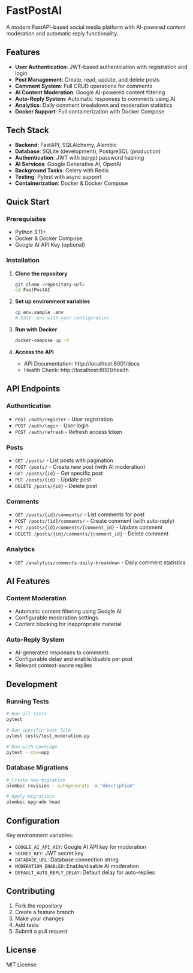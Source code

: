 # FastPostAI

A modern FastAPI-based social media platform with AI-powered content moderation and automatic reply functionality.

## Features

- **User Authentication**: JWT-based authentication with registration and login
- **Post Management**: Create, read, update, and delete posts
- **Comment System**: Full CRUD operations for comments
- **AI Content Moderation**: Google AI-powered content filtering
- **Auto-Reply System**: Automatic responses to comments using AI
- **Analytics**: Daily comment breakdown and moderation statistics
- **Docker Support**: Full containerization with Docker Compose

## Tech Stack

- **Backend**: FastAPI, SQLAlchemy, Alembic
- **Database**: SQLite (development), PostgreSQL (production)
- **Authentication**: JWT with bcrypt password hashing
- **AI Services**: Google Generative AI, OpenAI
- **Background Tasks**: Celery with Redis
- **Testing**: Pytest with async support
- **Containerization**: Docker & Docker Compose

## Quick Start

### Prerequisites

- Python 3.11+
- Docker & Docker Compose
- Google AI API Key (optional)

### Installation

1. **Clone the repository**
   ```bash
   git clone <repository-url>
   cd FastPostAI
   ```

2. **Set up environment variables**
   ```bash
   cp env.sample .env
   # Edit .env with your configuration
   ```

3. **Run with Docker**
   ```bash
   docker-compose up -d
   ```

4. **Access the API**
   - API Documentation: http://localhost:8001/docs
   - Health Check: http://localhost:8001/health

## API Endpoints

### Authentication
- `POST /auth/register` - User registration
- `POST /auth/login` - User login
- `POST /auth/refresh` - Refresh access token

### Posts
- `GET /posts/` - List posts with pagination
- `POST /posts/` - Create new post (with AI moderation)
- `GET /posts/{id}` - Get specific post
- `PUT /posts/{id}` - Update post
- `DELETE /posts/{id}` - Delete post

### Comments
- `GET /posts/{id}/comments/` - List comments for post
- `POST /posts/{id}/comments/` - Create comment (with auto-reply)
- `PUT /posts/{id}/comments/{comment_id}` - Update comment
- `DELETE /posts/{id}/comments/{comment_id}` - Delete comment

### Analytics
- `GET /analytics/comments-daily-breakdown` - Daily comment statistics

## AI Features

### Content Moderation
- Automatic content filtering using Google AI
- Configurable moderation settings
- Content blocking for inappropriate material

### Auto-Reply System
- AI-generated responses to comments
- Configurable delay and enable/disable per post
- Relevant context-aware replies

## Development

### Running Tests
```bash
# Run all tests
pytest

# Run specific test file
pytest tests/test_moderation.py

# Run with coverage
pytest --cov=app
```

### Database Migrations
```bash
# Create new migration
alembic revision --autogenerate -m "description"

# Apply migrations
alembic upgrade head
```

## Configuration

Key environment variables:
- `GOOGLE_AI_API_KEY`: Google AI API key for moderation
- `SECRET_KEY`: JWT secret key
- `DATABASE_URL`: Database connection string
- `MODERATION_ENABLED`: Enable/disable AI moderation
- `DEFAULT_AUTO_REPLY_DELAY`: Default delay for auto-replies

## Contributing

1. Fork the repository
2. Create a feature branch
3. Make your changes
4. Add tests
5. Submit a pull request

## License

MIT License 